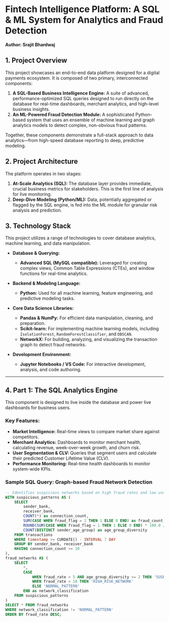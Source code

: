 # Fintech Intelligence Platform: A SQL & ML System for Analytics and Fraud Detection

**Author: Srajit Bhardwaj**

## 1. Project Overview

This project showcases an end-to-end data platform designed for a digital payments ecosystem. It is composed of two primary, interconnected components:

1.  **A SQL-Based Business Intelligence Engine:** A suite of advanced, performance-optimized SQL queries designed to run directly on the database for real-time dashboards, merchant analytics, and high-level business insights.
2.  **An ML-Powered Fraud Detection Module:** A sophisticated Python-based system that uses an ensemble of machine learning and graph analytics models to detect complex, non-obvious fraud patterns.

Together, these components demonstrate a full-stack approach to data analytics—from high-speed database reporting to deep, predictive modeling.

## 2. Project Architecture

The platform operates in two stages:

1.  **At-Scale Analytics (SQL):** The database layer provides immediate, crucial business metrics for stakeholders. This is the first line of analysis for live monitoring.
2.  **Deep-Dive Modeling (Python/ML):** Data, potentially aggregated or flagged by the SQL engine, is fed into the ML module for granular risk analysis and prediction.

## 3. Technology Stack

This project utilizes a range of technologies to cover database analytics, machine learning, and data manipulation.

-   **Database & Querying:**
    -   **Advanced SQL (MySQL compatible):** Leveraged for creating complex views, Common Table Expressions (CTEs), and window functions for real-time analytics.

-   **Backend & Modeling Language:**
    -   **Python:** Used for all machine learning, feature engineering, and predictive modeling tasks.

-   **Core Data Science Libraries:**
    -   **Pandas & NumPy:** For efficient data manipulation, cleaning, and preparation.
    -   **Scikit-learn:** For implementing machine learning models, including `IsolationForest`, `RandomForestClassifier`, and `DBSCAN`.
    -   **NetworkX:** For building, analyzing, and visualizing the transaction graph to detect fraud networks.

-   **Development Environment:**
    -   **Jupyter Notebooks / VS Code:** For interactive development, analysis, and code authoring.

---

## 4. Part 1: The SQL Analytics Engine

This component is designed to live inside the database and power live dashboards for business users.

### Key Features:
-   **Market Intelligence:** Real-time views to compare market share against competitors.
-   **Merchant Analytics:** Dashboards to monitor merchant health, calculating revenue, week-over-week growth, and churn risk.
-   **User Segmentation & CLV:** Queries that segment users and calculate their predicted Customer Lifetime Value (CLV).
-   **Performance Monitoring:** Real-time health dashboards to monitor system-wide KPIs.

### Sample SQL Query: Graph-based Fraud Network Detection
```sql
-- Identifies suspicious networks based on high fraud rates and low user diversity
WITH suspicious_patterns AS (
    SELECT
        sender_bank,
        receiver_bank,
        COUNT(*) as connection_count,
        SUM(CASE WHEN fraud_flag = 1 THEN 1 ELSE 0 END) as fraud_count,
        ROUND(SUM(CASE WHEN fraud_flag = 1 THEN 1 ELSE 0 END) * 100.0 / COUNT(*), 2) as fraud_rate,
        COUNT(DISTINCT sender_age_group) as age_group_diversity
    FROM transactions
    WHERE timestamp >= CURDATE() - INTERVAL 7 DAY
    GROUP BY sender_bank, receiver_bank
    HAVING connection_count >= 10
),
fraud_networks AS (
    SELECT
        *,
        CASE
            WHEN fraud_rate > 5 AND age_group_diversity <= 2 THEN 'SUSPECTED_NETWORK'
            WHEN fraud_rate > 10 THEN 'HIGH_RISK_NETWORK'
            ELSE 'NORMAL_PATTERN'
        END as network_classification
    FROM suspicious_patterns
)
SELECT * FROM fraud_networks
WHERE network_classification != 'NORMAL_PATTERN'
ORDER BY fraud_rate DESC;
